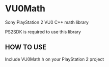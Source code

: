 # VU0Math
Sony PlayStation 2 VU0 C++ math library

PS2SDK is required to use this library

## HOW TO USE
Include VU0Math.h on your PlayStation 2 project